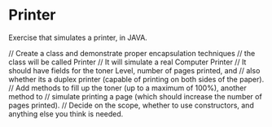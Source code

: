 # Printer
Exercise that simulates a printer, in JAVA.

// Create a class and demonstrate proper encapsulation techniques
// the class will be called Printer
// It will simulate a real Computer Printer
// It should have fields for the toner Level, number of pages printed, and
// also whether its a duplex printer (capable of printing on both sides of the paper).
// Add methods to fill up the toner (up to a maximum of 100%), another method to
// simulate printing a page (which should increase the number of pages printed).
// Decide on the scope, whether to use constructors, and anything else you think is needed.
